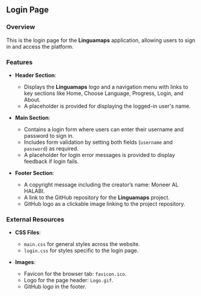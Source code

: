 ## Login Page

### Overview

This is the login page for the **Linguamaps** application, allowing users to sign in and access the platform.

### Features

- **Header Section**:
  - Displays the **Linguamaps** logo and a navigation menu with links to key sections like Home, Choose Language, Progress, Login, and About.
  - A placeholder is provided for displaying the logged-in user's name.
- **Main Section**:

  - Contains a login form where users can enter their username and password to sign in.
  - Includes form validation by setting both fields (`username` and `password`) as required.
  - A placeholder for login error messages is provided to display feedback if login fails.

- **Footer Section**:
  - A copyright message including the creator’s name: Moneer AL HALABI.
  - A link to the GitHub repository for the **Linguamaps** project.
  - GitHub logo as a clickable image linking to the project repository.

### External Resources

- **CSS Files**:

  - `main.css` for general styles across the website.
  - `login.css` for styles specific to the login page.

- **Images**:
  - Favicon for the browser tab: `favicon.ico`.
  - Logo for the page header: `Logo.gif`.
  - GitHub logo in the footer.

